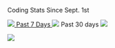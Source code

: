 Coding Stats
Since Sept. 1st

  <a href="https://wakatime.com/@846109a2-0706-4c97-a610-1e90872121d0"><img src="https://wakatime.com/badge/user/846109a2-0706-4c97-a610-1e90872121d0.svg">
Past 7 Days
  <a href="https://wakatime.com"><img src="https://wakatime.com/share/@canyonfsmith/49d1f8e9-ae3c-4947-8635-ab9dafaaca7e.png" /></a>
Past 30 days
  <a href="https://wakatime.com"><img src="https://wakatime.com/share/@canyonfsmith/4f9fd1d4-18bd-4368-bbfb-b77776ce1107.png" /></a>
  
<a href="https://wakatime.com"><img src="https://wakatime.com/share/@canyonfsmith/f7cff519-72a3-466d-8fc7-17df1dc513a3.png" /></a>
<!-- 
